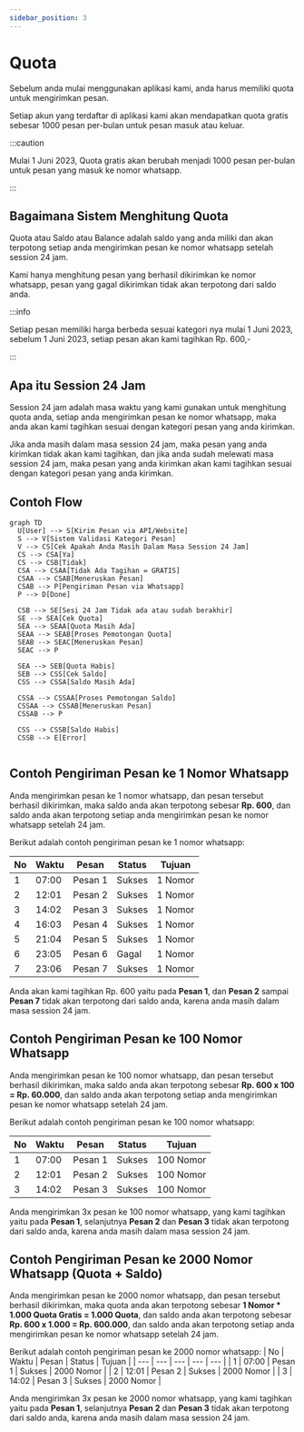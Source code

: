 ```yaml
---
sidebar_position: 3
---
```


# Quota

Sebelum anda mulai menggunakan aplikasi kami, anda harus memiliki quota untuk mengirimkan pesan.

Setiap akun yang terdaftar di aplikasi kami akan mendapatkan quota gratis sebesar 1000 pesan per-bulan untuk pesan masuk atau keluar.

:::caution

Mulai 1 Juni 2023, Quota gratis akan berubah menjadi 1000 pesan per-bulan untuk pesan yang masuk ke nomor whatsapp.

:::

## Bagaimana Sistem Menghitung Quota

Quota atau Saldo atau Balance adalah saldo yang anda miliki dan akan terpotong setiap anda mengirimkan pesan ke nomor whatsapp setelah session 24 jam.

Kami hanya menghitung pesan yang berhasil dikirimkan ke nomor whatsapp, pesan yang gagal dikirimkan tidak akan terpotong dari saldo anda.

:::info

Setiap pesan memiliki harga berbeda sesuai kategori nya mulai 1 Juni 2023, sebelum 1 Juni 2023, setiap pesan akan kami tagihkan Rp. 600,-

:::


## Apa itu Session 24 Jam

Session 24 jam adalah masa waktu yang kami gunakan untuk menghitung quota anda, setiap anda mengirimkan pesan ke nomor whatsapp, maka anda akan kami tagihkan sesuai dengan kategori pesan yang anda kirimkan.

Jika anda masih dalam masa session 24 jam, maka pesan yang anda kirimkan tidak akan kami tagihkan, dan jika anda sudah melewati masa session 24 jam, maka pesan yang anda kirimkan akan kami tagihkan sesuai dengan kategori pesan yang anda kirimkan.

## Contoh Flow

```mermaid
graph TD
  U[User] --> S[Kirim Pesan via API/Website]
  S --> V[Sistem Validasi Kategori Pesan]
  V --> CS[Cek Apakah Anda Masih Dalam Masa Session 24 Jam]
  CS --> CSA[Ya]
  CS --> CSB[Tidak]
  CSA --> CSAA[Tidak Ada Tagihan = GRATIS]
  CSAA --> CSAB[Meneruskan Pesan]
  CSAB --> P[Pengiriman Pesan via Whatsapp] 
  P --> D[Done]

  CSB --> SE[Sesi 24 Jam Tidak ada atau sudah berakhir]
  SE --> SEA[Cek Quota]
  SEA --> SEAA[Quota Masih Ada]
  SEAA --> SEAB[Proses Pemotongan Quota]
  SEAB --> SEAC[Meneruskan Pesan]
  SEAC --> P

  SEA --> SEB[Quota Habis]
  SEB --> CSS[Cek Saldo]
  CSS --> CSSA[Saldo Masih Ada]

  CSSA --> CSSAA[Proses Pemotongan Saldo]
  CSSAA --> CSSAB[Meneruskan Pesan]
  CSSAB --> P

  CSS --> CSSB[Saldo Habis]
  CSSB --> E[Error]
  
```

## Contoh Pengiriman Pesan ke 1 Nomor Whatsapp

Anda mengirimkan pesan ke 1 nomor whatsapp, dan pesan tersebut berhasil dikirimkan, maka saldo anda akan terpotong sebesar **Rp. 600**, dan saldo anda akan terpotong setiap anda mengirimkan pesan ke nomor whatsapp setelah 24 jam.

Berikut adalah contoh pengiriman pesan ke 1 nomor whatsapp:

| No | Waktu | Pesan | Status | Tujuan |
| --- | --- | --- | --- | --- |
| 1 | 07:00 | Pesan 1 | Sukses | 1 Nomor |
| 2 | 12:01 | Pesan 2 | Sukses | 1 Nomor |
| 3 | 14:02 | Pesan 3 | Sukses | 1 Nomor |
| 4 | 16:03 | Pesan 4 | Sukses | 1 Nomor |
| 5 | 21:04 | Pesan 5 | Sukses | 1 Nomor |
| 6 | 23:05 | Pesan 6 | Gagal | 1 Nomor |
| 7 | 23:06 | Pesan 7 | Sukses | 1 Nomor |

Anda akan kami tagihkan Rp. 600 yaitu pada **Pesan 1**, dan **Pesan 2** sampai **Pesan 7** tidak akan terpotong dari saldo anda, karena anda masih dalam masa session 24 jam.

## Contoh Pengiriman Pesan ke 100 Nomor Whatsapp

Anda mengirimkan pesan ke 100 nomor whatsapp, dan pesan tersebut berhasil dikirimkan, maka saldo anda akan terpotong sebesar **Rp. 600 x 100 = Rp. 60.000**, dan saldo anda akan terpotong setiap anda mengirimkan pesan ke nomor whatsapp setelah 24 jam.

Berikut adalah contoh pengiriman pesan ke 100 nomor whatsapp:

| No | Waktu | Pesan | Status | Tujuan |
| --- | --- | --- | --- | --- |
| 1 | 07:00 | Pesan 1 | Sukses | 100 Nomor |
| 2 | 12:01 | Pesan 2 | Sukses | 100 Nomor |
| 3 | 14:02 | Pesan 3 | Sukses | 100 Nomor |

Anda mengirimkan 3x pesan ke 100 nomor whatsapp, yang kami tagihkan yaitu pada **Pesan 1**, selanjutnya **Pesan 2** dan **Pesan 3** tidak akan terpotong dari saldo anda, karena anda masih dalam masa session 24 jam.

## Contoh Pengiriman Pesan ke 2000 Nomor Whatsapp (Quota + Saldo)

Anda mengirimkan pesan ke 2000 nomor whatsapp, dan pesan tersebut berhasil dikirimkan, maka quota anda akan terpotong sebesar **1 Nomor * 1.000 Quota Gratis = 1.000 Quota**, dan saldo anda akan terpotong sebesar **Rp. 600 x 1.000 = Rp. 600.000**, dan saldo anda akan terpotong setiap anda mengirimkan pesan ke nomor whatsapp setelah 24 jam.

Berikut adalah contoh pengiriman pesan ke 2000 nomor whatsapp:
| No | Waktu | Pesan | Status | Tujuan |
| --- | --- | --- | --- | --- |
| 1 | 07:00 | Pesan 1 | Sukses | 2000 Nomor |
| 2 | 12:01 | Pesan 2 | Sukses | 2000 Nomor |
| 3 | 14:02 | Pesan 3 | Sukses | 2000 Nomor |

Anda mengirimkan 3x pesan ke 2000 nomor whatsapp, yang kami tagihkan yaitu pada **Pesan 1**, selanjutnya **Pesan 2** dan **Pesan 3** tidak akan terpotong dari saldo anda, karena anda masih dalam masa session 24 jam.